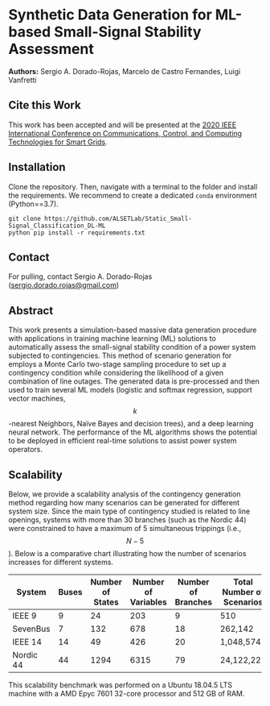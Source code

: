 Synthetic Data Generation for ML-based Small-Signal Stability Assessment
================
**Authors:** Sergio A. Dorado-Rojas, Marcelo de Castro Fernandes, Luigi Vanfretti

## Cite this Work

This work has been accepted and will be presented at the [2020 IEEE International Conference on Communications, Control, and Computing Technologies for Smart Grids](https://sgc2020.ieee-smartgridcomm.org/).

## Installation

Clone the repository. Then, navigate with a terminal to the folder and install the requirements. We recommend to create a dedicated `conda` environment (Python==3.7).

```
git clone https://github.com/ALSETLab/Static_Small-Signal_Classification_DL-ML
python pip install -r requirements.txt
```

## Contact

For pulling, contact Sergio A. Dorado-Rojas (sergio.dorado.rojas@gmail.com)

## Abstract

This work presents a simulation-based massive data generation procedure with applications in training machine learning (ML) solutions to automatically assess the small-signal stability condition of a power system subjected to contingencies. This method of scenario generation for employs a Monte Carlo two-stage sampling procedure to set up a contingency condition while considering the likelihood of a given combination of line outages. The generated data is pre-processed and then used to train several ML models (logistic and softmax regression, support vector machines, $$k$$-nearest Neighbors, Naïve Bayes and decision trees), and a deep learning neural network. The performance of the ML algorithms shows the potential to be deployed in efficient real-time solutions to assist power system operators.

## Scalability

Below, we provide a scalability analysis of the contingency generation method regarding how many scenarios can be generated for different system size. Since the main type of contingency studied is related to line openings, systems with more than 30 branches (such as the Nordic 44) were constrained to have a maximum of 5 simultaneous trippings (i.e., $$N-5$$). Below is a comparative chart illustrating how the number of scenarios increases for different systems.

| System  | Buses  | Number of States | Number of Variables | Number of Branches | Total Number of Scenarios | Generation Time |
|---|---|---|---|---| --- | --- |
| IEEE 9  | 9 | 24  | 203 | 9 | 510 | 0.0348 s |
| SevenBus | 7  | 132 | 678 | 18 | 262,142 | 0.0781 s |
| IEEE 14  | 14  | 49 | 426 | 20 | 1,048,574 | 0.3038 s |
| Nordic 44 | 44 | 1294 | 6315 | 79 | 24,122,225 | 5.5966 s |

This scalability benchmark was performed on a Ubuntu 18.04.5 LTS machine with a AMD Epyc 7601 32-core processor and 512 GB of RAM.
